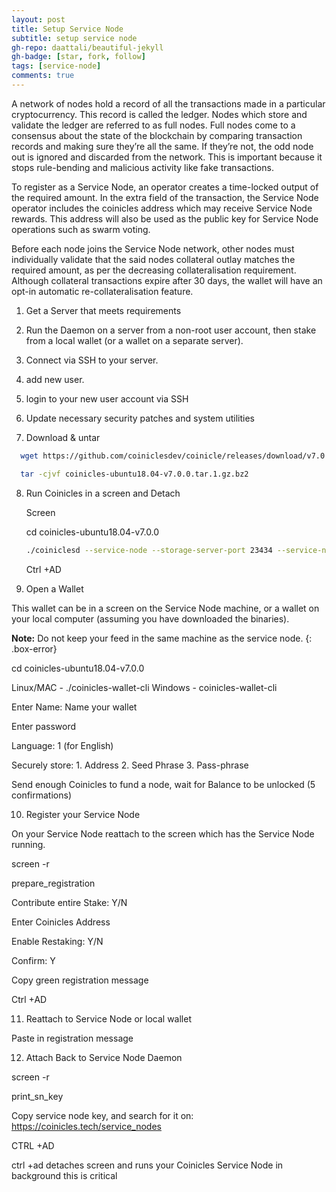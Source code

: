 ```yaml
---
layout: post
title: Setup Service Node
subtitle: setup service node
gh-repo: daattali/beautiful-jekyll
gh-badge: [star, fork, follow]
tags: [service-node]
comments: true
---
```


A network of nodes hold a record of all the transactions made in a particular cryptocurrency. This record is called the ledger. Nodes which store and validate the ledger are referred to as full nodes.
Full nodes come to a consensus about the state of the blockchain by comparing transaction records and making sure they’re all the same. If they’re not, the odd node out is ignored and discarded from the network. This is important because it stops rule-bending and malicious activity like fake transactions.

To register as a Service Node, an operator creates a time-locked output of the required amount. In the extra field of the transaction, the Service Node operator includes the coinicles address which may receive Service Node rewards. This address will also be used as the public key for Service Node operations such as swarm voting.

Before each node joins the Service Node network, other nodes must individually validate that the said nodes collateral outlay matches the required amount, as per the decreasing collateralisation requirement. Although collateral transactions expire after 30 days, the wallet will have an opt-in automatic re-collateralisation feature.

1. Get a Server that meets requirements 

2. Run the Daemon on a server from a non-root user account, then stake from a local wallet (or a wallet on a separate server).

3. Connect via SSH to your server. 

4. add new user.

5. login to your new user account via SSH

6. Update necessary security patches and system utilities

7. Download & untar
 ```bash
   wget https://github.com/coiniclesdev/coinicle/releases/download/v7.0.0/coinicles-ubuntu18.04-v7.0.0.tar.1.gz.bz2

   tar -cjvf coinicles-ubuntu18.04-v7.0.0.tar.1.gz.bz2
  ```
8. Run Coinicles in a screen and Detach

   Screen <enter>

   cd coinicles-ubuntu18.04-v7.0.0
   ```bash
   ./coiniclesd --service-node --storage-server-port 23434 --service-node-public-ip <your-ip>
   ```
   Ctrl +AD

9. Open a Wallet

This wallet can be in a screen on the Service Node machine, or a wallet on your local computer (assuming you have downloaded the binaries).

**Note:** Do not keep your feed in the same machine as the service node.
{: .box-error}

cd coinicles-ubuntu18.04-v7.0.0

Linux/MAC - ./coinicles-wallet-cli Windows - coinicles-wallet-cli

Enter Name: Name your wallet

Enter password

Language: 1 (for English)

Securely store: 1. Address 2. Seed Phrase 3. Pass-phrase

Send enough Coinicles to fund a node, wait for Balance to be unlocked (5 confirmations)

10. Register your Service Node

On your Service Node reattach to the screen which has the Service Node running.

screen -r

prepare_registration

Contribute entire Stake: Y/N

Enter Coinicles Address

Enable Restaking: Y/N

Confirm: Y

Copy green registration message

Ctrl +AD

11. Reattach to Service Node or local wallet

Paste in registration message <enter>

12. Attach Back to Service Node Daemon

screen -r

print_sn_key

Copy service node key, and search for it on: https://coinicles.tech/service_nodes

CTRL +AD

ctrl +ad detaches screen and runs your Coinicles Service Node in background this is critical


